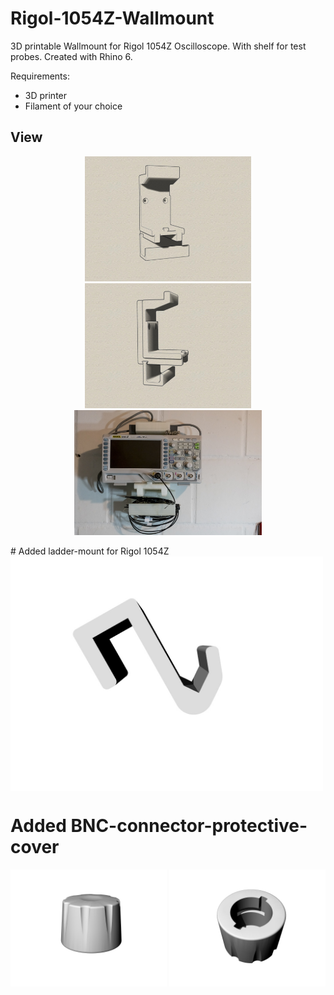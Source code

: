 # Rigol-1054Z-Wallmount
3D printable Wallmount for Rigol 1054Z Oscilloscope. With shelf for test probes. Created with Rhino 6.

Requirements:
* 3D printer 
* Filament of your choice

## View
<p align="center"> 
<img src="iso1.jpg" height="200"> 
<img src="iso2.jpg" height="200"> 
<img src="20190820-DSC03969.jpg" height="200"> 
</p>
# Added ladder-mount for Rigol 1054Z
<img src="Iso1-Ladder-Mount.jpg" width="500" align="center"> 


# Added BNC-connector-protective-cover
<p align="center"> 
<img src="Iso1-BNC-knob.jpg" width="250"> 
<img src="Iso2-BNC-knob.jpg" width="250"> 
</p>
